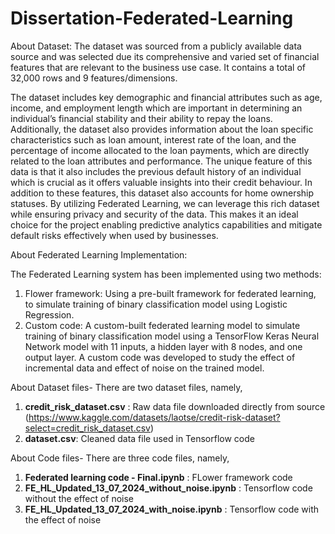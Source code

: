 # Dissertation-Federated-Learning

About Dataset:
The dataset was sourced from a publicly available data source and was selected due its comprehensive and varied set of financial features that are relevant to the business use case. It contains a total of 32,000 rows and 9 features/dimensions.

The dataset includes key demographic and financial attributes such as age, income, and employment length which are important in determining an individual’s financial stability and their ability to repay the loans. Additionally, the dataset also provides information about the loan specific characteristics such as loan amount, interest rate of the loan, and the percentage of income allocated to the loan payments, which are directly related to the loan attributes and performance. The unique feature of this data is that it also includes the previous default history of an individual which is crucial as it offers valuable insights into their credit behaviour. In addition to these features, this dataset also accounts for home ownership statuses. By utilizing Federated Learning, we can leverage this rich dataset while ensuring privacy and security of the data. This makes it an ideal choice for the project enabling predictive analytics capabilities and mitigate default risks effectively when used by businesses.

About Federated Learning Implementation:

The Federated Learning system has been implemented using two methods:
1) Flower framework: Using a pre-built framework for federated learning, to simulate training of binary classification model using Logistic Regression.
2) Custom code: A custom-built federated learning model to simulate training of binary classification model using a TensorFlow Keras Neural Network model with 11 inputs, a hidden layer with 8 nodes, and one output layer. A custom code was developed to study the effect of incremental data and effect of noise on the trained model.

About Dataset files-
There are two dataset files, namely,
1) **credit_risk_dataset.csv** : Raw data file downloaded directly from source (https://www.kaggle.com/datasets/laotse/credit-risk-dataset?select=credit_risk_dataset.csv)
2) **dataset.csv**: Cleaned data file used in Tensorflow code

About Code files-
There are three code files, namely,
1) **Federated learning code - Final.ipynb** : FLower framework code
2) **FE_HL_Updated_13_07_2024_without_noise.ipynb** : Tensorflow code without the effect of noise
3) **FE_HL_Updated_13_07_2024_with_noise.ipynb** : Tensorflow code with the effect of noise
   
